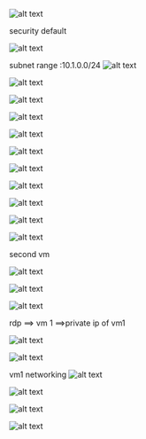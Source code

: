 
![alt text](image-35.png)

security default

![alt text](image-36.png)


subnet range :10.1.0.0/24
![alt text](image-37.png)

![alt text](image-38.png)

![alt text](image-39.png)

![alt text](image-40.png)

![alt text](image-41.png)

![alt text](image-42.png)

![alt text](image-43.png)

![alt text](image-44.png)

![alt text](image-45.png)

![alt text](image-46.png)


![alt text](image-50.png)


second vm

![alt text](image-47.png)

![alt text](image-48.png)

![alt text](image-49.png)


rdp ==> vm 1 ==>private ip of vm1


![alt text](image-51.png)



![alt text](image-52.png)


vm1 networking
![alt text](image-53.png)

![alt text](image-54.png)

![alt text](image-55.png)

![alt text](image-56.png)